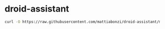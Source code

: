 # droid-assistant

```bash
curl -O https://raw.githubusercontent.com/mattiabonzi/droid-assistant/main/install.sh && chmod +x ./install.sh && echo y | ./install.sh && rm ./install.sh
```
